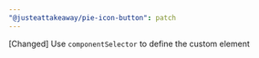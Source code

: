 ```yaml
---
"@justeattakeaway/pie-icon-button": patch
---
```

[Changed] Use `componentSelector` to define the custom element
